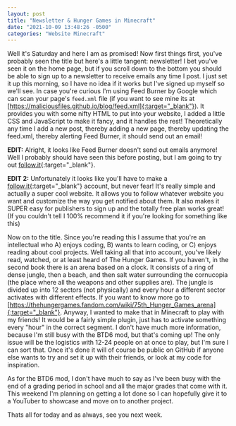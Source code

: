 ```yaml
---
layout: post
title: "Newsletter & Hunger Games in Minecraft"
date: "2021-10-09 13:48:26 -0500"
categories: "Website Minecraft"
---
```


Well it's Saturday and here I am as promised! Now first things first, you've probably seen the title but here's a little tangent: newsletter! I bet you've seen it on the home page, but if you scroll down to the bottom you should be able to sign up to a newsletter to receive emails any time I post. I just set it up this morning, so I have no idea if it works but I've signed up myself so we'll see. In case you're curious I'm using Feed Burner by Google which can scan your page's `feed.xml` file (if you want to see mine its at [https://maliciousfiles.github.io/blog/feed.xml]{:target="_blank"}). It provides you with some nifty HTML to put into your website, I added a little CSS and JavaScript to make it fancy, and it handles the rest! Theoretically any time I add a new post, thereby adding a new page, thereby updating the feed.xml, thereby alerting Feed Burner, it should send out an email!

**EDIT:** Alright, it looks like Feed Burner doesn't send out emails anymore! Well I probably should have seen this  before posting, but I am going to try out [follow.it]{:target="_blank"}.

**EDIT 2:** Unfortunately it looks like you'll have to make a [follow.it]{:target="_blank"} account, but never fear! It's really simple and actually a super cool website. It allows you to follow whatever website you want and customize the way you get notified about them. It also makes it SUPER easy for publishers to sign up and the totally free plan works great! (If you couldn't tell I 100% recommend it if you're looking for something like this)

Now on to the title. Since you're reading this I assume that you're an intellectual who A) enjoys coding, B) wants to learn coding, or C) enjoys reading about cool projects. Well taking all that into account, you've likely read, watched, or at least heard of The Hunger Games. If you haven't, in the second book there is an arena based on a clock. It consists of a ring of dense jungle, then a beach, and then salt water surrounding the cornucopia (the place where all the weapons and other supplies are). The jungle is divided up into 12 sectors (not physically) and every hour a different sector activates with different effects. If you want to know more go to [https://thehungergames.fandom.com/wiki/75th_Hunger_Games_arena]{:target="_blank"}. Anyway, I wanted to make that in Minecraft to play with my friends! It would be a fairly simple plugin, just has to activate something every "hour" in the correct segment. I don't have much more information, because I'm still busy with the BTD6 mod, but that's coming up! The only issue will be the logistics with 12-24 people on at once to play, but I'm sure I can sort that. Once it's done it will of course be public on GitHub if anyone else wants to try and set it up with their friends, or look at my code for inspiration.

As for the BTD6 mod, I don't have much to say as I've been busy with the end of a grading period in school and all the major grades that come with it. This weekend I'm planning on getting a lot done so I can hopefully give it to a YouTuber to showcase and move on to another project.

Thats all for today and as always, see you next week.

[https://maliciousfiles.github.io/blog/feed.xml]: https://maliciousfiles.github.io/blog/feed.xml
[follow.it]: https://follow.it
[https://thehungergames.fandom.com/wiki/75th_Hunger_Games_arena]: https://thehungergames.fandom.com/wiki/75th_Hunger_Games_arena
